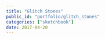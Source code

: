 ```yaml
---
title: "Glitch Stones"
public_id: "portfolio/glitch_stones"
categories: ["sketchbook"]
date: 2017-04-20
---
```

